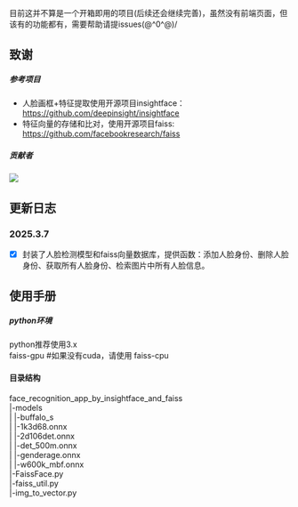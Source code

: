 目前这并不算是一个开箱即用的项目(后续还会继续完善)，虽然没有前端页面，但该有的功能都有，需要帮助请提issues\(@^0^@)/
## 致谢
##### 参考项目

- 人脸画框+特征提取使用开源项目insightface：https://github.com/deepinsight/insightface
- 特征向量的存储和比对，使用开源项目faiss: https://github.com/facebookresearch/faiss

##### 贡献者

<a href="https://github.com/codeduang/face_recognition_app_by_insightface_and_faiss/graphs/contributors">
  <img src="https://contrib.rocks/image?repo=codeduang/face_recognition_app_by_insightface_and_faiss" />
</a>

## 更新日志

### 2025.3.7
- [x] 封装了人脸检测模型和faiss向量数据库，提供函数：添加人脸身份、删除人脸身份、获取所有人脸身份、检索图片中所有人脸信息。


## 使用手册

##### python环境
python推荐使用3.x  
faiss-gpu #如果没有cuda，请使用 faiss-cpu

#### 目录结构
face_recognition_app_by_insightface_and_faiss  
 |-models  
 |  |-buffalo_s  
 |      |-1k3d68.onnx  
 |      |-2d106det.onnx  
 |      |-det_500m.onnx  
 |      |-genderage.onnx  
 |      |-w600k_mbf.onnx  
 |-FaissFace.py  
 |-faiss_util.py  
 |-img_to_vector.py  


